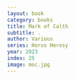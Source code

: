 ```yaml
---
layout: book
category: books
title: Mark of Calth
subtitle: .
author: Various
series: Horus Heresy
year: 2023
index: 25
image: moc.jpg
---
```


